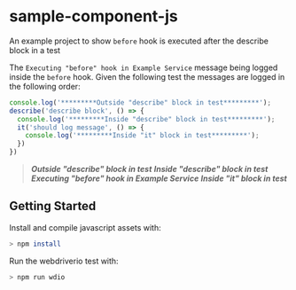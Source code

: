 # sample-component-js
An example project to show `before` hook is executed after the describe block in a test

The `Executing "before" hook in Example Service` message being logged inside the `before` hook. Given the following test the messages are logged in the following order:

```js
console.log('*********Outside "describe" block in test*********');
describe('describe block', () => {
  console.log('*********Inside "describe" block in test*********');
  it('should log message', () => {
    console.log('*********Inside "it" block in test*********');
  })
})
```

> *********Outside "describe" block in test*********
> *********Inside "describe" block in test*********
> *********Executing "before" hook in Example Service*********
> *********Inside "it" block in test*********


## Getting Started

Install and compile javascript assets with:
```sh
> npm install
```

Run the webdriverio test with:
```sh
> npm run wdio
```